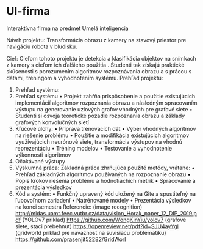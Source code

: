 # UI-firma
Interaktívna firma na predmet Umelá inteligencia

Návrh projektu: Transformácia obrazu z kamery na stavový priestor pre 
navigáciu robota v bludisku.

Cieľ: Cieľom tohoto projektu je detekcia a klasifikácia objektov na snímkach z kamery s 
cieľom ich ďalšieho použitia . Študenti tak získajú praktické skúsenosti s porozumením 
algoritmov rozpoznávania obrazu a s prácou s dátami, tréningom a vyhodnotením 
systému.
Prehľad projektu:
1. Prehľad systému:
1. Prehľad systému
  • Projekt zahŕňa prispôsobenie a použitie existujúcich implementácií 
algoritmov rozpoznania obrazu a následným spracovaním výstupu na 
generovanie uzlových grafov vhodných pre grafové siete
  • Študenti si osvoja teoretické pozadie rozpoznania obrazu a základy 
grafových konvolučných sietí
3. Kľúčové úlohy:
  • Príprava trénovacích dát
  • Výber vhodných algoritmov na riešenie problému
  • Použitie a modifikácia existujúcich algoritmov využívajúcich neurónové 
siete, transformácia výstupov na vhodnú reprezentáciu
  • Tréning modelov
  • Testovanie a vyhodnotenie výkonnosti algoritmov
2. Očakávané výstupy
1. Výskumná práca: Základná práca zhrňujúca použité metódy, vrátane:
  • Prehľad základných algoritmov používaných na rozpoznanie obrazu
  • Popis krokov riešenia problému a hodnotiachich metrík
  • Spracovanie a prezentácia výsledkov
2. Kód a systém:
  • Funkčný upravený kód uložený na Gite a spustiteľný na ľubovoľnom zariadení
  • Natrénované modely
  • Prezentácia výsledkov na konci semestra
Referencie:
(image recognition) 
http://midas.uamt.feec.vutbr.cz/data/vision_Horak_paper_12_DIP_2019.pdf
(YOLOv7 priklad) https://github.com/WongKinYiu/yolov7
(grafove siete, staci prebehnut) https://openreview.net/pdf?id=SJU4ayYgl
(gridworld priklad pre navaznost na suvisiacu problematiku) 
https://github.com/prasenjit52282/GridWorl
